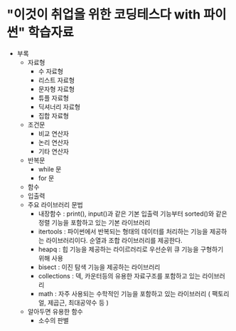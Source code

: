 # "이것이 취업을 위한 코딩테스다 with 파이썬" 학습자료
- 부록
  - 자료형
    - 수 자료형
    - 리스트 자료형
    - 문자형 자료형
    - 튜플 자료형
    - 딕셔너리 자료형
    - 집합 자료형
  - 조건문
    - 비교 연산자
    - 논리 연산자
    - 기타 연산자
  - 반복문
    - while 문
    - for 문
  - 함수
  - 입출력
  - 주요 라이브러리 문법
    - 내장함수 : print(), input()과 같은 기본 입출력 기능부터 sorted()와 같은 정렬 기능을 포함하고 있는 기본 라이브러리
    - itertools : 파이썬에서 반복되는 형태의 데이터를 처리하는 기능을 제공하는 라이브러리이다. 순열과 조합 라이브러리를 제공한다.
    - heapq : 힙 기능을 제공하는 라이르러리로 우선순위 큐 기능을 구형하기 위해 사용
    - bisect : 이진 탐색 기능을 제공하는 라이브러리
    - collections : 덱, 카운터등의 유용한 자료구조를 포함하고 있는 라이브러리
    - math : 자주 사용되는 수학적인 기능을 포함하고 있는 라이브러리 ( 팩토리얼, 제곱근, 최대공약수 등 )
  - 알아두면 유용한 함수
    - 소수의 판별
